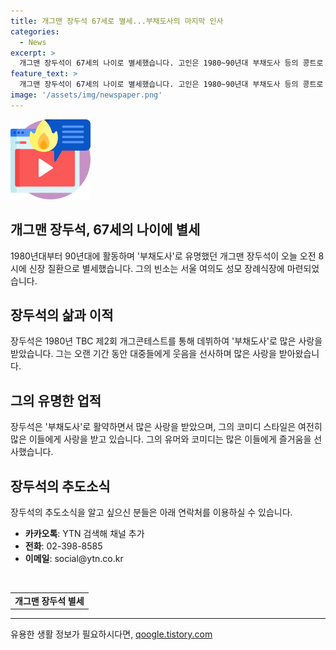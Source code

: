 ```yaml
---
title: 개그맨 장두석 67세로 별세...부채도사의 마지막 인사
categories:
  - News
excerpt: >
  개그맨 장두석이 67세의 나이로 별세했습니다. 고인은 1980~90년대 부채도사 등의 콩트로 큰 인기를 끌었으며, TBC 제2회 개그콘테스트로 데뷔했습니다. 빈소는 서울 여의도 성모 장례식장에 마련되었습니다.
feature_text: >
  개그맨 장두석이 67세의 나이로 별세했습니다. 고인은 1980~90년대 부채도사 등의 콩트로 큰 인기를 끌었으며, TBC 제2회 개그콘테스트로 데뷔했습니다. 빈소는 서울 여의도 성모 장례식장에 마련되었습니다.
image: '/assets/img/newspaper.png'
---
```


<p><img src="/assets/img/news.png" alt="rentncar 속보" /></p>

<h2>개그맨 장두석, 67세의 나이에 별세</h2>

<p data-ke-size="size16">1980년대부터 90년대에 활동하며 '부채도사'로 유명했던 개그맨 장두석이 오늘 오전 8시에 신장 질환으로 별세했습니다. 그의 빈소는 서울 여의도 성모 장례식장에 마련되었습니다.</p>

<h2 data-ke-size="size26">장두석의 삶과 이적</h2>

<p data-ke-size="size16">장두석은 1980년 TBC 제2회 개그콘테스트를 통해 데뷔하여 '부채도사'로 많은 사랑을 받았습니다. 그는 오랜 기간 동안 대중들에게 웃음을 선사하며 많은 사랑을 받아왔습니다.</p>

<h2 data-ke-size="size26">그의 유명한 업적</h2>

<p data-ke-size="size16">장두석은 '부채도사'로 활약하면서 많은 사랑을 받았으며, 그의 코미디 스타일은 여전히 많은 이들에게 사랑을 받고 있습니다. 그의 유머와 코미디는 많은 이들에게 즐거움을 선사했습니다.</p>

<h2 data-ke-size="size26">장두석의 추도소식</h2>

<p data-ke-size="size16">장두석의 추도소식을 알고 싶으신 분들은 아래 연락처를 이용하실 수 있습니다.</p>

<ul>
<li><b>카카오톡</b>: YTN 검색해 채널 추가</li>
<li><b>전화</b>: 02-398-8585</li>
<li><b>이메일</b>: social@ytn.co.kr</li>
</ul>

<p data-ke-size="size16">&nbsp;</p>

<table>
<tbody>
<tr>
<td style="text-align: center; height: 17px;"><b>개그맨 장두석 별세</b></td>
</tr>
</tbody>
</table>

<hr>
유용한 생활 정보가 필요하시다면, <a href="https://qoogle.tistory.com" rel="dofollow">qoogle.tistory.com</a>


